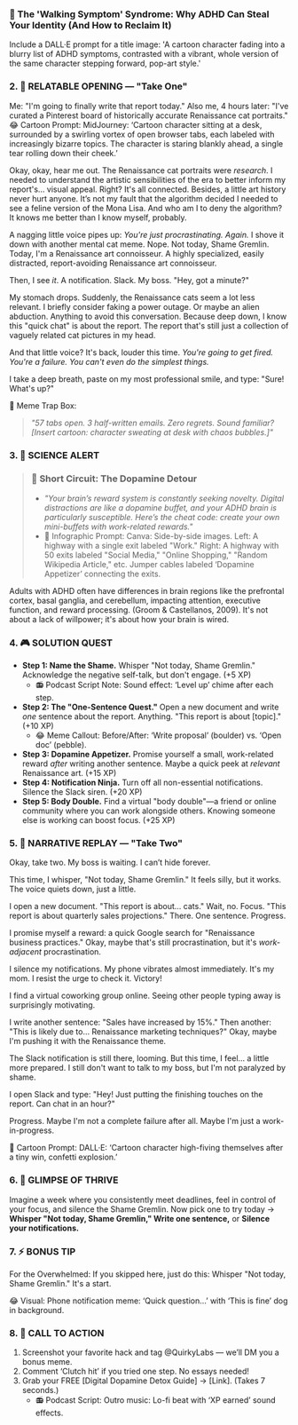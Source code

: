 ### **🎯 The 'Walking Symptom' Syndrome: Why ADHD Can Steal Your Identity (And How to Reclaim It)**

Include a DALL·E prompt for a title image: 'A cartoon character fading into a blurry list of ADHD symptoms, contrasted with a vibrant, whole version of the same character stepping forward, pop-art style.'

### **2. 📖 RELATABLE OPENING — "Take One"**

Me: "I'm going to finally write that report today."
Also me, 4 hours later: "I've curated a Pinterest board of historically accurate Renaissance cat portraits."
😂 Cartoon Prompt: MidJourney: ‘Cartoon character sitting at a desk, surrounded by a swirling vortex of open browser tabs, each labeled with increasingly bizarre topics. The character is staring blankly ahead, a single tear rolling down their cheek.’

Okay, okay, hear me out. The Renaissance cat portraits were *research*. I needed to understand the artistic sensibilities of the era to better inform my report's… visual appeal. Right? It's all connected. Besides, a little art history never hurt anyone. It’s not my fault that the algorithm decided I needed to see a feline version of the Mona Lisa. And who am I to deny the algorithm? It knows me better than I know myself, probably.

A nagging little voice pipes up: *You're just procrastinating. Again.* I shove it down with another mental cat meme. Nope. Not today, Shame Gremlin. Today, I'm a Renaissance art connoisseur. A highly specialized, easily distracted, report-avoiding Renaissance art connoisseur.

Then, I see *it*. A notification. Slack. My boss. "Hey, got a minute?"

My stomach drops. Suddenly, the Renaissance cats seem a lot less relevant. I briefly consider faking a power outage. Or maybe an alien abduction. Anything to avoid this conversation. Because deep down, I know this "quick chat" is about the report. The report that's still just a collection of vaguely related cat pictures in my head.

And that little voice? It's back, louder this time. *You're going to get fired. You're a failure. You can't even do the simplest things.*

I take a deep breath, paste on my most professional smile, and type: "Sure! What's up?"

🎨 Meme Trap Box:
> *"57 tabs open. 3 half-written emails. Zero regrets. Sound familiar? [Insert cartoon: character sweating at desk with chaos bubbles.]"*

### **3. 🔬 SCIENCE ALERT**

> ### 🧠 Short Circuit: The Dopamine Detour
> - *"Your brain’s reward system is constantly seeking novelty. Digital distractions are like a dopamine buffet, and your ADHD brain is particularly susceptible. Here’s the cheat code: create your own mini-buffets with work-related rewards."*
> - 🎨 Infographic Prompt: Canva: Side-by-side images. Left: A highway with a single exit labeled "Work." Right: A highway with 50 exits labeled "Social Media," "Online Shopping," "Random Wikipedia Article," etc. Jumper cables labeled ‘Dopamine Appetizer’ connecting the exits.

Adults with ADHD often have differences in brain regions like the prefrontal cortex, basal ganglia, and cerebellum, impacting attention, executive function, and reward processing. (Groom & Castellanos, 2009). It's not about a lack of willpower; it's about how your brain is wired.

### **4. 🎮 SOLUTION QUEST**

*   **Step 1: Name the Shame.** Whisper "Not today, Shame Gremlin." Acknowledge the negative self-talk, but don't engage. (+5 XP)
    *   📻 Podcast Script Note: Sound effect: ‘Level up’ chime after each step.
*   **Step 2: The "One-Sentence Quest."** Open a new document and write *one* sentence about the report. Anything. "This report is about [topic]." (+10 XP)
    *   😂 Meme Callout: Before/After: ‘Write proposal’ (boulder) vs. ‘Open doc’ (pebble).
*   **Step 3: Dopamine Appetizer.** Promise yourself a small, work-related reward *after* writing another sentence. Maybe a quick peek at *relevant* Renaissance art. (+15 XP)
*   **Step 4: Notification Ninja.** Turn off all non-essential notifications. Silence the Slack siren. (+20 XP)
*   **Step 5: Body Double.** Find a virtual "body double"—a friend or online community where you can work alongside others. Knowing someone else is working can boost focus. (+25 XP)

### **5. 🔄 NARRATIVE REPLAY — "Take Two"**

Okay, take two. My boss is waiting. I can’t hide forever.

This time, I whisper, "Not today, Shame Gremlin." It feels silly, but it works. The voice quiets down, just a little.

I open a new document. "This report is about… cats." Wait, no. Focus. "This report is about quarterly sales projections." There. One sentence. Progress.

I promise myself a reward: a quick Google search for "Renaissance business practices." Okay, maybe that's still procrastination, but it's *work-adjacent* procrastination.

I silence my notifications. My phone vibrates almost immediately. It's my mom. I resist the urge to check it. Victory!

I find a virtual coworking group online. Seeing other people typing away is surprisingly motivating.

I write another sentence: "Sales have increased by 15%." Then another: "This is likely due to… Renaissance marketing techniques?" Okay, maybe I'm pushing it with the Renaissance theme.

The Slack notification is still there, looming. But this time, I feel… a little more prepared. I still don't want to talk to my boss, but I'm not paralyzed by shame.

I open Slack and type: "Hey! Just putting the finishing touches on the report. Can chat in an hour?"

Progress. Maybe I'm not a complete failure after all. Maybe I'm just a work-in-progress.

🎨 Cartoon Prompt: DALL·E: ‘Cartoon character high-fiving themselves after a tiny win, confetti explosion.’

### **6. 🌟 GLIMPSE OF THRIVE**

Imagine a week where you consistently meet deadlines, feel in control of your focus, and silence the Shame Gremlin. Now pick one to try today → **Whisper "Not today, Shame Gremlin," Write one sentence,** or **Silence your notifications.**

### **7. ⚡ BONUS TIP**

For the Overwhelmed: If you skipped here, just do this: Whisper "Not today, Shame Gremlin." It's a start.

😂 Visual: Phone notification meme: ‘Quick question…’ with ‘This is fine’ dog in background.

### **8. 📢 CALL TO ACTION**

1.  Screenshot your favorite hack and tag @QuirkyLabs — we’ll DM you a bonus meme.
2.  Comment ‘Clutch hit’ if you tried one step. No essays needed!
3.  Grab your FREE [Digital Dopamine Detox Guide] → [Link]. (Takes 7 seconds.)
    *   📻 Podcast Script: Outro music: Lo-fi beat with ‘XP earned’ sound effects.